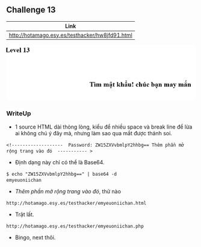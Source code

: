 ## Challenge 13

| Link |
| ---- |
| http://hotamago.esy.es/testhacker/hw8jfd91.html |

<p align="center">
  <img src="./Challenge-13-001.png">
</p>

### WriteUp

- 1 source HTML dài thòng lòng, kiểu để nhiều space và break line để lừa ai không chú ý đây mà, nhưng làm sao qua mắt được thánh soi.
```
<!-------------------  Password: ZW15ZXVvbmlpY2hhbg== Thêm phần mở rộng trang vào đó  ----------- >
```

- Định dạng này chỉ có thể là Base64.
```
$ echo "ZW15ZXVvbmlpY2hhbg==" | base64 -d
emyeuoniichan
```

- *Thêm phần mở rộng trang vào đó*, thử nào
```
http://hotamago.esy.es/testhacker/emyeuoniichan.html
```

- Trật lất.
```
http://hotamago.esy.es/testhacker/emyeuoniichan.php
```

- Bingo, next thôi.
